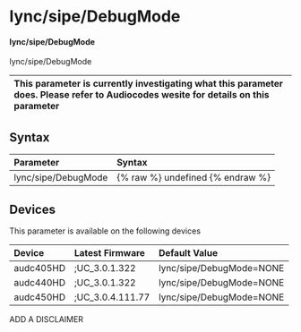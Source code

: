 ﻿---
description: lync/sipe/DebugMode
search: false
---

# lync/sipe/DebugMode

#### lync/sipe/DebugMode

lync/sipe/DebugMode


| This parameter is currently investigating what this parameter does. Please refer to Audiocodes wesite for details on this parameter | 
| :--- |

## Syntax
| Parameter | Syntax |
| :--- | :--- |
|lync/sipe/DebugMode | {% raw %} undefined {% endraw %}|

## Devices
This parameter is available on the following devices

| Device | Latest Firmware | Default Value |
|:---|:---|:---|
| audc405HD | ;UC_3.0.1.322 | lync/sipe/DebugMode=NONE 
| audc440HD | ;UC_3.0.1.322 | lync/sipe/DebugMode=NONE 
| audc450HD | ;UC_3.0.4.111.77 | lync/sipe/DebugMode=NONE 

ADD A DISCLAIMER
